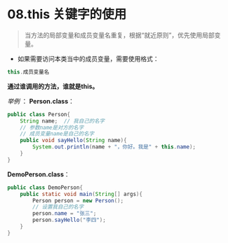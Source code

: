 # 08.this 关键字的使用
> 当方法的局部变量和成员变量名重复，根据“就近原则”，优先使用局部变量。

* 如果需要访问本类当中的成员变量，需要使用格式： 
```Java
this.成员变量名
```
**通过谁调用的方法，谁就是this。**

*举例* ：
**Person.class**：
```Java
public class Person{
    String name;  // 我自己的名字
    // 参数name是对方的名字
    // 成员变量name是自己的名字
    public void sayHello(String name){
        System.out.println(name + "，你好。我是" + this.name);
    }
}
```

**DemoPerson.class**：
```Java
public class DemoPerson{
    public static void main(String[] args){
        Person person = new Person();
        // 设置我自己的名字
        person.name = "张三";
        person.sayHello("李四");
    }
}
```